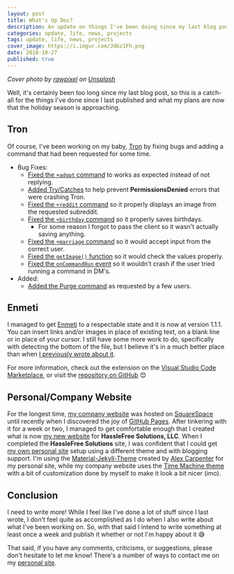 ```yaml
---
layout: post
title: What's Up Doc?
description: An update on things I've been doing since my last blog post and what I've got planned.
categories: update, life, news, projects
tags: update, life, news, projects
cover_image: https://i.imgur.com/JdGz1Fh.png
date: 2018-10-27
published: true
---
```


_Cover photo by [rawpixel][19] on [Unsplash][20]_

Well, it's certainly been too long since my last blog post, so this is a catch-all for the things I've done since I last published and what my plans are now that the holiday season is approaching.

## Tron

Of course, I've been working on my baby, [Tron][0] by fixing bugs and adding a command that had been requested for some time.

- Bug Fixes:
  - [Fixed the `+adopt` command][5] to works as expected instead of not replying.
  - [Added Try/Catches][4] to help prevent **PermissionsDenied** errors that were crashing Tron.
  - [Fixed the `+reddit` command][3] so it properly displays an image from the requested subreddit.
  - [Fixed the `+birthday` command][1] so it properly saves birthdays.
    - For some reason I forgot to pass the client so it wasn't actually saving anything.
  - [Fixed the `+marriage` command][2] so it would accept input from the correct user.
  - [Fixed the `getImage()` function][7] so it would check the values properly.
  - [Fixed the `onCommandRun` event][8] so it wouldn't crash if the user tried running a command in DM's.
- Added:
  - [Added the Purge command][6] as requested by a few users.

## Enmeti

I managed to get [Enmeti][9] to a respectable state and it is now at version 1.1.1. You can insert links and/or images in place of existing text, on a blank line or in place of your cursor. I still have some more work to do, specifically with detecting the bottom of the file, but I believe it's in a much better place than when [I previously wrote about it][10].

For more information, check out the extension on the [Visual Studio Code Marketplace][9], or visit the [repository on GitHub][11] 😊

## Personal/Company Website

For the longest time, [my company website][13] was hosted on [SquareSpace][12] until recently when I discovered the joy of [GitHub Pages][14]. After tinkering with it for a week or two, I managed to get comfortable enough that I created what is now [my new website][13] for **HassleFree Solutions, LLC**. When I completed the **HassleFree Solutions** site, I was confident that I could get [my own personal site][15] setup using a different theme and with blogging support. I'm using the [Material-Jekyll-Theme][16] created by [Alex Carpenter][16] for my personal site, while my company website uses the [Time Machine theme][17] with a bit of customization done by myself to make it look a bit nicer (imo).

## Conclusion

I need to write more! While I feel like I've done a lot of stuff since I last wrote, I don't feel quite as accomplished as I do when I also write about what I've been working on. So, with that said I intend to write something at least once a week and publish it whether or not I'm happy about it 😅

That said, if you have any comments, criticisms, or suggestions, please don't hesitate to let me know! There's a number of ways to contact me on my [personal site][18].

[0]: https://github.com/HF-Solutions/Tron
[1]: https://github.com/HF-Solutions/Tron/commit/2837581548dd7829e031e24179b8542843be66f8
[2]: https://github.com/HF-Solutions/Tron/commit/35c7b8340e30226845e97035596cd2f7001fd0c9
[3]: https://github.com/HF-Solutions/Tron/commit/0a430de6a4aacb4d3f58d2305e6bee0c02f0d6d0
[4]: https://github.com/HF-Solutions/Tron/commit/96163b2716b76e01ff56e65cf923b6aeb8b1d9ce
[5]: https://github.com/HF-Solutions/Tron/commit/78c7298b6a3475fb85c170fc09ca03721564c43f
[6]: https://github.com/HF-Solutions/Tron/commit/7a67b9681a4b26d23b35e69a846d724c368ffa31
[7]: https://github.com/HF-Solutions/Tron/commit/bade884f7954a08262374aef3cc92daa03ecb94a
[8]: https://github.com/HF-Solutions/Tron/commit/bf4745311e233aabde5ce2249cb361445dfed9f7
[9]: https://marketplace.visualstudio.com/items?itemName=hf-solutions-llc.enmeti
[10]: https://dev.to/hf-solutions/project-enmeti-update-log-20180820-4297
[11]: https://github.com/HF-Solutions/Enmeti
[12]: https://www.squarespace.com/
[13]: https://hasslefree.solutions
[14]: https://pages.github.com
[15]: https://alcha.org
[16]: https://github.com/alexcarpenter/material-jekyll-theme
[17]: https://pages-themes.github.io/time-machine/
[18]: https://alcha.org/#contact-info
[19]: https://unsplash.com/photos/mGVhGkvBTYc
[20]: https://unsplash.com/search/photos/update
[21]: https://i.imgur.com/JdGz1Fh.png
